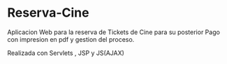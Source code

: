 # Reserva-Cine
Aplicacion Web para la reserva de Tickets de Cine para su posterior Pago con impresion en pdf y gestion del proceso.

Realizada con Servlets , JSP y JS(AJAX) 
